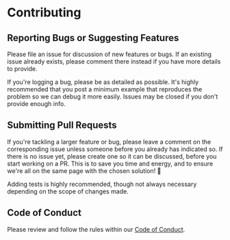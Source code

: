 # Contributing





## Reporting Bugs or Suggesting Features

Please file an issue for discussion of new features or bugs. If an existing issue already exists, please comment there instead if you have more details to provide.

If you're logging a bug, please be as detailed as possible. It's highly recommended that you post a minimum example that reproduces the problem so we can debug it more easily. Issues may be closed if you don't provide enough info.





## Submitting Pull Requests

If you're tackling a larger feature or bug, please leave a comment on the corresponding issue unless someone before you already has indicated so. If there is no issue yet, please create one so it can be discussed, before you start working on a PR. This is to save you time and energy, and to ensure we're all on the same page with the chosen solution! 🙂

Adding tests is highly recommended, though not always necessary depending on the scope of changes made.





## Code of Conduct

Please review and follow the rules within our [Code of Conduct](CODE_OF_CONDUCT.md).
